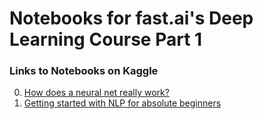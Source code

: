# Notebooks for fast.ai's Deep Learning Course Part 1

### Links to Notebooks on Kaggle
0. [How does a neural net really work?](https://www.kaggle.com/code/jhoward/how-does-a-neural-net-really-work)
1. [Getting started with NLP for absolute beginners](https://www.kaggle.com/code/jhoward/getting-started-with-nlp-for-absolute-beginners)
